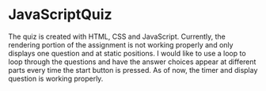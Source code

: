 # JavaScriptQuiz
The quiz is created with HTML, CSS and JavaScript. Currently, the rendering portion of the assignment is not working properly and only displays one question and at static positions. I would like to use a loop to loop through the questions and have the answer choices appear at different parts every time the start button is pressed. As of now, the timer and display question is working properly.

